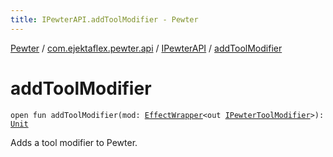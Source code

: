 ```yaml
---
title: IPewterAPI.addToolModifier - Pewter
---
```


[Pewter](../../index.html) / [com.ejektaflex.pewter.api](../index.html) / [IPewterAPI](index.html) / [addToolModifier](./add-tool-modifier.html)

# addToolModifier

`open fun addToolModifier(mod: `[`EffectWrapper`](../../com.ejektaflex.pewter.api.core/-effect-wrapper/index.html)`<out `[`IPewterToolModifier`](../../com.ejektaflex.pewter.api.core.modifiers/-i-pewter-tool-modifier.html)`>): `[`Unit`](https://kotlinlang.org/api/latest/jvm/stdlib/kotlin/-unit/index.html)

Adds a tool modifier to Pewter.

